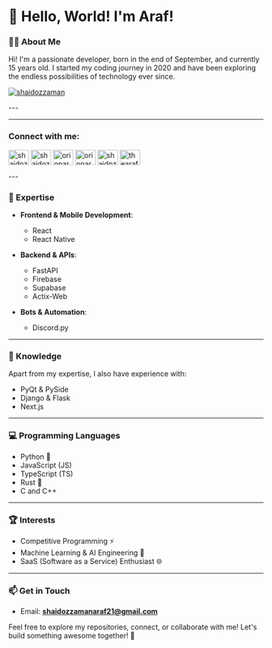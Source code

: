 # 👋 Hello, World! I'm Araf! 

### 👨‍💻 About Me  
Hi! I'm a passionate developer, born in the end of September, and currently 15 years old. I started my coding journey in 2020 and have been exploring the endless possibilities of technology ever since.  

<p align="left"> <a href="https://twitter.com/shaidozzaman" target="blank"><img src="https://img.shields.io/twitter/follow/shaidozzaman?logo=twitter&style=for-the-badge" alt="shaidozzaman" /></a> </p>
---

---
<h3 align="left">Connect with me:</h3>
<p align="left">
<a href="https://twitter.com/shaidozzaman" target="blank"><img align="center" src="https://raw.githubusercontent.com/rahuldkjain/github-profile-readme-generator/master/src/images/icons/Social/twitter.svg" alt="shaidozzaman" height="30" width="40" /></a>
<a href="https://linkedin.com/in/shaidozzamanaraf" target="blank"><img align="center" src="https://raw.githubusercontent.com/rahuldkjain/github-profile-readme-generator/master/src/images/icons/Social/linked-in-alt.svg" alt="shaidozzamanaraf" height="30" width="40" /></a>
<a href="https://kaggle.com/orionaraf" target="blank"><img align="center" src="https://raw.githubusercontent.com/rahuldkjain/github-profile-readme-generator/master/src/images/icons/Social/kaggle.svg" alt="orionaraf" height="30" width="40" /></a>
<a href="https://www.codechef.com/users/orionaraf" target="blank"><img align="center" src="https://cdn.jsdelivr.net/npm/simple-icons@3.1.0/icons/codechef.svg" alt="orionaraf" height="30" width="40" /></a>
<a href="https://codeforces.com/profile/shaidozzamanaraf" target="blank"><img align="center" src="https://raw.githubusercontent.com/rahuldkjain/github-profile-readme-generator/master/src/images/icons/Social/codeforces.svg" alt="shaidozzamanaraf" height="30" width="40" /></a>
<a href="https://www.leetcode.com/thearaf" target="blank"><img align="center" src="https://raw.githubusercontent.com/rahuldkjain/github-profile-readme-generator/master/src/images/icons/Social/leet-code.svg" alt="thearaf" height="30" width="40" /></a>
</p>
---

### 🔧 Expertise  
- **Frontend & Mobile Development**:  
  - React  
  - React Native  

- **Backend & APIs**:  
  - FastAPI  
  - Firebase  
  - Supabase
  - Actix-Web

- **Bots & Automation**:  
  - Discord.py  

---

### 🌱 Knowledge  
Apart from my expertise, I also have experience with:  
- PyQt & PySide  
- Django & Flask  
- Next.js  

---

### 💻 Programming Languages  
- Python 🐍  
- JavaScript (JS)  
- TypeScript (TS)  
- Rust 🦀  
- C and C++  

---

### 🏆 Interests  
- Competitive Programming ⚡  
- Machine Learning & AI Engineering 🤖  
- SaaS (Software as a Service) Enthusiast 🌐  

---

### 📫 Get in Touch  
- Email: **shaidozzamanaraf21@gmail.com**  

Feel free to explore my repositories, connect, or collaborate with me! Let's build something awesome together! 🚀  

